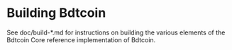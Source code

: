 Building Bdtcoin
================

See doc/build-*.md for instructions on building the various
elements of the Bdtcoin Core reference implementation of Bdtcoin.
